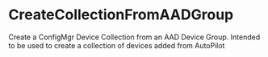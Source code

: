 # CreateCollectionFromAADGroup
Create a ConfigMgr Device Collection from an AAD Device Group.  Intended to be used to create a collection of devices added from AutoPilot
